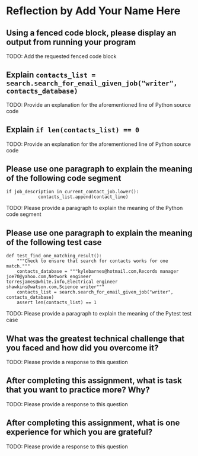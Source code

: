 # Reflection by Add Your Name Here

## Using a fenced code block, please display an output from running your program

TODO: Add the requested fenced code block

## Explain `contacts_list = search.search_for_email_given_job("writer", contacts_database)`

TODO: Provide an explanation for the aforementioned line of Python source code

## Explain `if len(contacts_list) == 0`

TODO: Provide an explanation for the aforementioned line of Python source code

## Please use one paragraph to explain the meaning of the following code segment

```
if job_description in current_contact_job.lower():
            contacts_list.append(contact_line)
```

TODO: Please provide a paragraph to explain the meaning of the Python code segment

## Please use one paragraph to explain the meaning of the following test case

```
def test_find_one_matching_result():
    """Check to ensure that search for contacts works for one match."""
    contacts_database = """kylebarnes@hotmail.com,Records manager
joe70@yahoo.com,Network engineer
torresjames@white.info,Electrical engineer
shawkins@watson.com,Science writer"""
    contacts_list = search.search_for_email_given_job("writer", contacts_database)
    assert len(contacts_list) == 1
```

TODO: Please provide a paragraph to explain the meaning of the Pytest test case

## What was the greatest technical challenge that you faced and how did you overcome it?

TODO: Please provide a response to this question

## After completing this assignment, what is task that you want to practice more? Why?

TODO: Please provide a response to this question

## After completing this assignment, what is one experience for which you are grateful?

TODO: Please provide a response to this question
